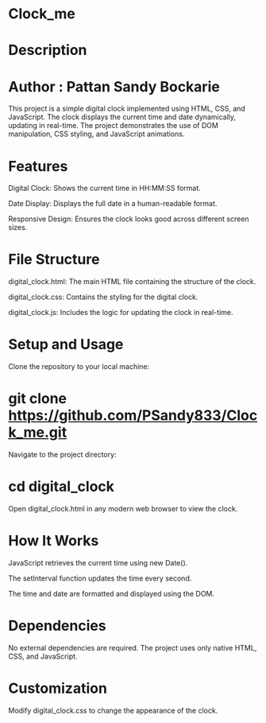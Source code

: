# Clock_me

# Description
# Author : Pattan Sandy Bockarie


This project is a simple digital clock implemented using HTML, CSS, and JavaScript. The clock displays the current time and date dynamically, updating in real-time. The project demonstrates the use of DOM manipulation, CSS styling, and JavaScript animations.

# Features

Digital Clock: Shows the current time in HH:MM:SS format.

Date Display: Displays the full date in a human-readable format.

Responsive Design: Ensures the clock looks good across different screen sizes.

# File Structure

digital_clock.html: The main HTML file containing the structure of the clock.

digital_clock.css: Contains the styling for the digital clock.

digital_clock.js: Includes the logic for updating the clock in real-time.

# Setup and Usage

Clone the repository to your local machine:

# git clone https://github.com/PSandy833/Clock_me.git

Navigate to the project directory:

# cd digital_clock

Open digital_clock.html in any modern web browser to view the clock.

# How It Works

JavaScript retrieves the current time using new Date().

The setInterval function updates the time every second.

The time and date are formatted and displayed using the DOM.

# Dependencies

No external dependencies are required. The project uses only native HTML, CSS, and JavaScript.


# Customization

Modify digital_clock.css to change the appearance of the clock.


